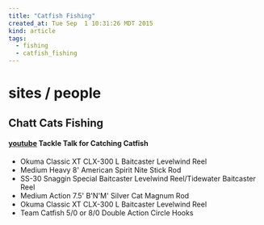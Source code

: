 ```yaml
---
title: "Catfish Fishing"
created_at: Tue Sep  1 10:31:26 MDT 2015
kind: article
tags:
  - fishing
  - catfish_fishing
---
```


# sites / people


## Chatt Cats Fishing

#### [youtube](https://www.youtube.com/watch?v=QdEUmqRqJiE) Tackle Talk for Catching Catfish

* Okuma Classic XT CLX-300 L Baitcaster Levelwind Reel 
* Medium Heavy 8' American Spirit Nite Stick Rod
* SS-30 Snaggin Special Baitcaster Levelwind Reel/Tidewater Baitcaster Reel
* Medium Action 7.5' B'N'M' Silver Cat Magnum Rod
* Okuma Classic XT CLX-300 L Baitcaster Levelwind Reel
* Team Catfish 5/0 or 8/0 Double Action Circle Hooks

